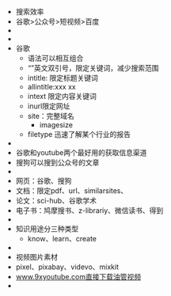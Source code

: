 - 搜索效率
- 谷歌>公众号>短视频>百度
-
-
- 谷歌
	- 语法可以相互组合
	- “”英文双引号，限定关键词，减少搜索范围
	- intitle: 限定标题关键词
	- allintitle:xxx xx
	- intext 限定内容关键词
	- inurl限定网址
	- site：完整域名
		- imagesize
	- filetype 迅速了解某个行业的报告
-
- 谷歌和youtube两个最好用的获取信息渠道
- 搜狗可以搜到公众号的文章
-
- 网页：谷歌、搜狗
- 文档：限定pdf、url、similarsites、
- 论文：sci-hub、谷歌学术
- 电子书：鸠摩搜书、z-librariy、微信读书、得到
-
- 知识用途分三种类型
	- know、learn、create
-
- 视频图片素材
- pixel、pixabay、videvo、mixkit
- www.9xyoutube.com直接下载油管视频
-
